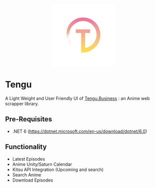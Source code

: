 <p align="center">
 <img src="/Tengu/Assets/logo_animated.gif" width="200" height="200" />
</p>

# Tengu
A Light Weight and User Friendly UI of [Tengu.Business](https://github.com/giuseppeSalerno10/Tengu.Business) : an Anime web scrapper library.

## Pre-Requisites
 - .NET 6 (https://dotnet.microsoft.com/en-us/download/dotnet/6.0)

## Functionality
 - Latest Episodes
 - Anime Unity/Saturn Calendar
 - Kitsu API Integration (Upcoming and search)
 - Search Anime
 - Download Episodes
